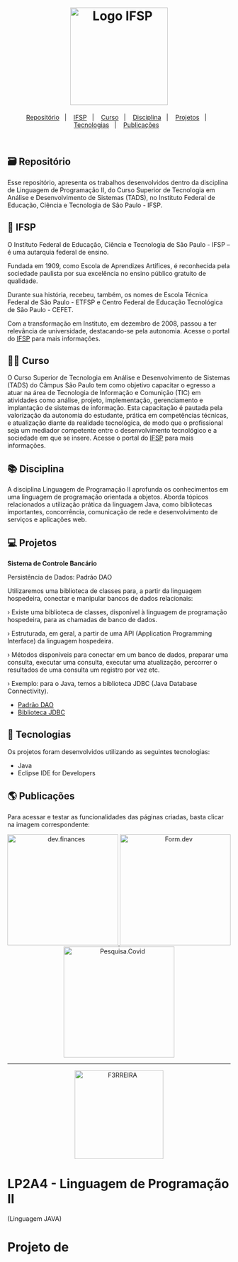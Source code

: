 <h1 align="center">
  <a href="https://spo.ifsp.edu.br/">
     <img alt="Logo IFSP" title="Logo IFSP" src="DW2A4/github/logoIFSP.png" width="220px"/>
  </a>
 </h1>

<p align="center">
  <a href="https://github.com/F3RREIRA/DW2A4/blob/main/README.md#-repositório">Repositório</a>&nbsp;&nbsp;&nbsp;|&nbsp;&nbsp;&nbsp;
  <a href="#-ifsp">IFSP</a>&nbsp;&nbsp;&nbsp;|&nbsp;&nbsp;&nbsp;
  <a href="#-curso">Curso</a>&nbsp;&nbsp;&nbsp;|&nbsp;&nbsp;&nbsp;
  <a href="#-disciplina">Disciplina</a>&nbsp;&nbsp;&nbsp;|&nbsp;&nbsp;&nbsp;
  <a href="#-projetos">Projetos</a>&nbsp;&nbsp;&nbsp;|&nbsp;&nbsp;&nbsp;
  <a href="#-tecnologias">Tecnologias</a>&nbsp;&nbsp;&nbsp;|&nbsp;&nbsp;&nbsp;
  <a href="#-publicações">Publicações</a>&nbsp;&nbsp;&nbsp;
 </p>
 
 <br>

## 🗃️ Repositório

Esse repositório, apresenta os trabalhos desenvolvidos dentro da disciplina de Linguagem de Programação II, do Curso Superior de Tecnologia em Análise e Desenvolvimento de Sistemas (TADS), no Instituto Federal de Educação, Ciência e Tecnologia de São Paulo - IFSP.

## 🏫 IFSP

O Instituto Federal de Educação, Ciência e Tecnologia de São Paulo - IFSP – é uma autarquia federal de ensino.

Fundada em 1909, como Escola de Aprendizes Artífices, é reconhecida pela sociedade paulista por sua excelência no ensino público gratuito de qualidade.

Durante sua história, recebeu, também, os nomes de Escola Técnica Federal de São Paulo - ETFSP e Centro Federal de Educação Tecnológica de São Paulo - CEFET. 

Com a transformação em Instituto, em dezembro de 2008, passou a ter relevância de universidade, destacando-se pela autonomia. Acesse o portal do [IFSP](https://spo.ifsp.edu.br/) para mais informações.

## 👨‍💻 Curso

O Curso Superior de Tecnologia em Análise e Desenvolvimento de Sistemas (TADS) do Câmpus São Paulo tem como objetivo capacitar o egresso a atuar na área de Tecnologia de Informação e Comunição (TIC) em atividades como análise, projeto, implementação, gerenciamento e implantação de sistemas de informação. Esta capacitação é pautada pela valorização da autonomia do estudante, prática em competências técnicas, e atualização diante da realidade tecnológica, de modo que o profissional seja um mediador competente entre o desenvolvimento tecnológico e a sociedade em que se insere. Acesse o portal do [IFSP](https://spo.ifsp.edu.br/tads) para mais informações.

## 📚 Disciplina

A disciplina Linguagem de Programação II aprofunda os conhecimentos em uma linguagem de programação orientada a objetos. Aborda tópicos relacionados a utilização prática da linguagem Java, como bibliotecas importantes, concorrência, comunicação de rede e desenvolvimento de serviços e aplicações web.

## 💻 Projetos

<b>Sistema de Controle Bancário</b>

Persistência de Dados: Padrão DAO


Utilizaremos uma biblioteca de classes para, a
partir da linguagem hospedeira, conectar e
manipular bancos de dados relacionais:


› Existe uma biblioteca de classes, disponível à linguagem de
programação hospedeira, para as chamadas de banco de dados.

› Estruturada, em geral, a partir de uma API (Application Programming
Interface) da linguagem hospedeira.

› Métodos disponíveis para conectar em um banco de dados, preparar
uma consulta, executar uma consulta, executar uma atualização,
percorrer o resultados de uma consulta um registro por vez etc.

› Exemplo: para o Java, temos a biblioteca JDBC (Java Database
Connectivity).

- [Padrão DAO](https://github.com/F3RREIRA/DW2A4/tree/main/Atividades/A4)
- [Biblioteca JDBC](https://github.com/F3RREIRA/DW2A4/tree/main/Atividades/A5)
</p>



## 🚀 Tecnologias

Os projetos foram desenvolvidos utilizando as seguintes tecnologias:

- Java
- Eclipse IDE for Developers

## 🌎 Publicações

Para acessar e testar as funcionalidades das páginas criadas, basta clicar na imagem correspondente:

<p align="center">
  <a href="https://f3rreira.github.io/DW2A4/Atividades/A4/">
    <img alt="dev.finances" title="dev.finance$" src="github/preview1.png" width="250px" border-radius="3px">
  </a>
  <a href="https://f3rreira.github.io/DW2A4/Atividades/A5">
    <img alt="Form.dev" title="Form.dev" src="github/preview2.png" width="250px">
  </a>
  <a href="https://f3rreira.github.io/DW2A4/Atividades/A6">
    <img alt="Pesquisa.Covid" title="Pesquisa.Covid" src="github/preview3.png" width="250px">
  </a>
  
---
 <p align="center">
 <a href="https://github.com/F3RREIRA">
    <img alt="F3RREIRA" title="F3RREIRA" src="github/F3RREIRA.png" width="200px">
 </a>
 </p>



# LP2A4 - Linguagem de Programação II

(Linguagem JAVA)

# Projeto de 
